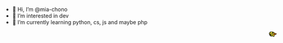 - 👋 Hi, I’m @mia-chono
- 👀 I’m interested in dev
- 🌱 I’m currently learning python, cs, js and maybe php


<a href="https://mia-chono.github.io/mia-chono/"><img src="./fatty_bird.gif" style="height: 20px; max-width: 100%; position: absolute; right: 20px;" /></a>

<!---
mia-chono/mia-chono is a ✨ special ✨ repository because its `README.md` (this file) appears on your GitHub profile.
You can click the Preview link to take a look at your changes.
--->
